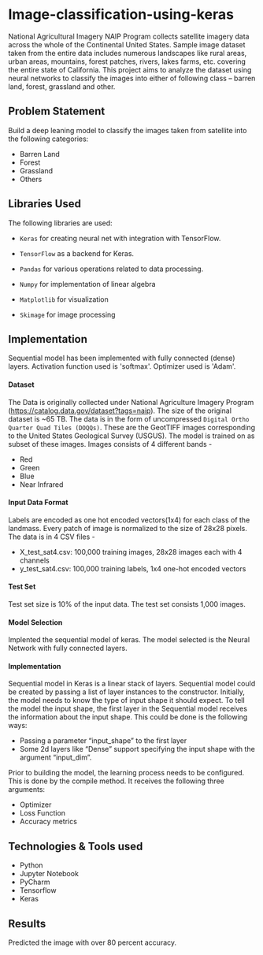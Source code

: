 # Image-classification-using-keras
National Agricultural Imagery NAIP Program collects satellite imagery data across the whole of
the Continental United States. Sample image dataset taken from the entire data includes numerous landscapes like rural areas, urban areas, mountains, forest
patches, rivers, lakes farms, etc. covering the entire state of California. This project aims to analyze the dataset using neural networks to classify the images into
either of following class – barren land, forest, grassland and other.

## Problem Statement
Build a deep leaning model to classify the images taken from satellite into the following categories:
   -  Barren Land
   -  Forest
   -  Grassland
   -  Others

## Libraries Used
The following libraries are used:
   -  `Keras` for creating neural net with integration with TensorFlow.

   -  `TensorFlow` as a backend for Keras.

   -  `Pandas` for various operations related to data processing.

   -  `Numpy` for implementation of linear algebra

   -  `Matplotlib`  for visualization 

   -  `Skimage` for image processing


## Implementation
Sequential model has been implemented with fully connected (dense) layers. Activation function used is 'softmax'. Optimizer used is 'Adam'.

#### Dataset
The Data is originally collected under National Agriculture Imagery Program (https://catalog.data.gov/dataset?tags=naip). The size of the original dataset is ~65 TB. The data is in the form of uncompressed `Digital Ortho Quarter Quad Tiles (DOQQs)`. These are the GeotTIFF images corresponding to the United States Geological Survey (USGUS). The model is trained on as subset of these images. Images consists of 4 different bands - 
   - Red 
   - Green 
   - Blue 
   - Near Infrared

#### Input Data Format
Labels are encoded as one hot encoded vectors(1x4) for each class of the landmass. Every patch of image is normalized to the size of 28x28 pixels. The data is in 4 CSV files -
   - X_test_sat4.csv: 100,000 training images, 28x28 images each with 4 channels 
   - y_test_sat4.csv: 100,000 training labels, 1x4 one-hot encoded vectors 

#### Test Set
Test set size is 10% of the input data. The test set consists 1,000 images. 

#### Model Selection
Implented the sequential model of keras. The model selected is the Neural Network with fully connected layers.

#### Implementation
 
Sequential model in Keras is a linear stack of layers. Sequential model could be created by passing a list of layer instances to the constructor. Initially, the model needs to know the type of input shape it should expect. To tell the model the input shape, the first layer in the Sequential model receives the information about the input shape. This could be done is the following ways:
   - Passing a parameter “input_shape” to the first layer
   - Some 2d layers like “Dense” support specifying the input shape with the argument “input_dim”.
 
Prior to building the model, the learning process needs to be configured. This is done by the compile method. It receives the following three arguments:
   - Optimizer
   - Loss Function
   - Accuracy metrics


## Technologies & Tools used
 - Python 
 - Jupyter Notebook
 - PyCharm
 - Tensorflow
 - Keras

## Results
Predicted the image with over 80 percent accuracy.









